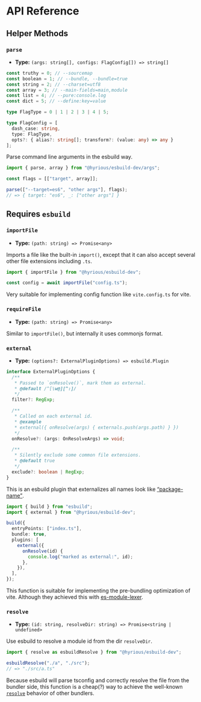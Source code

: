 # API Reference

## Helper Methods

### `parse`

- **Type:** `(args: string[], configs: FlagConfig[]) => string[]`

```ts
const truthy = 0; // --sourcemap
const boolean = 1; // --bundle, --bundle=true
const string = 2; // --charset=utf8
const array = 3; // --main-fields=main,module
const list = 4; // --pure:console.log
const dict = 5; // --define:key=value

type FlagType = 0 | 1 | 2 | 3 | 4 | 5;

type FlagConfig = [
  dash_case: string,
  type: FlagType,
  opts?: { alias?: string[]; transform?: (value: any) => any }
];
```

Parse command line arguments in the esbuild way.

```ts
import { parse, array } from "@hyrious/esbuild-dev/args";

const flags = [["target", array]];

parse(["--target=es6", "other args"], flags);
// => { target: "es6", _: ["other args"] }
```

## Requires `esbuild`

### `importFile`

- **Type:** `(path: string) => Promise<any>`

Imports a file like the built-in `import()`, except that it can also accept
several other file extensions including `.ts`.

```ts
import { importFile } from "@hyrious/esbuild-dev";

const config = await importFile("config.ts");
```

Very suitable for implementing config function like `vite.config.ts` for vite.

### `requireFile`

- **Type:** `(path: string) => Promise<any>`

Similar to `importFile()`, but internally it uses commonjs format.

### `external`

- **Type:** `(options?: ExternalPluginOptions) => esbuild.Plugin`

```ts
interface ExternalPluginOptions {
  /**
   * Passed to `onResolve()`, mark them as external.
   * @default /^[\w@][^:]/
   */
  filter?: RegExp;

  /**
   * Called on each external id.
   * @example
   * external({ onResolve(args) { externals.push(args.path) } })
   */
  onResolve?: (args: OnResolveArgs) => void;

  /**
   * Silently exclude some common file extensions.
   * @default true
   */
  exclude?: boolean | RegExp;
}
```

This is an esbuild plugin that externalizes all names look like [<q>package-name</q>][package-name-regex].

```ts
import { build } from "esbuild";
import { external } from "@hyrious/esbuild-dev";

build({
  entryPoints: ["index.ts"],
  bundle: true,
  plugins: [
    external({
      onResolve(id) {
        console.log("marked as external:", id);
      },
    }),
  ],
});
```

This function is suitable for implementing the pre-bundling optimization of vite.
Although they achieved this with [es-module-lexer].

[package-name-regex]: https://github.com/dword-design/package-name-regex
[es-module-lexer]: https://github.com/guybedford/es-module-lexer

### `resolve`

- **Type:** `(id: string, resolveDir: string) => Promise<string | undefined>`

Use esbuild to resolve a module id from the dir `resolveDir`.

```ts
import { resolve as esbuildResolve } from "@hyrious/esbuild-dev";

esbuildResolve("./a", "./src");
// => "./src/a.ts"
```

Because esbuild will parse tsconfig and correctly resolve the file from the
bundler side, this function is a cheap(?) way to achieve the well-known
[`resolve`][resolve] behavior of other bundlers.

[resolve]: https://github.com/browserify/resolve
